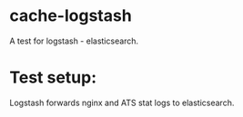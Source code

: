 cache-logstash
==============
A test for logstash - elasticsearch.

Test setup:
==============
Logstash forwards nginx and ATS stat logs to elasticsearch.